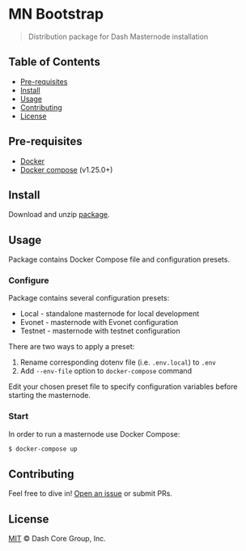 # MN Bootstrap

> Distribution package for Dash Masternode installation

## Table of Contents

- [Pre-requisites](#Pre-requisites)
- [Install](#install)
- [Usage](#usage)
- [Contributing](#contributing)
- [License](#license)

## Pre-requisites

* [Docker](https://docs.docker.com/engine/installation/)
* [Docker compose](https://docs.docker.com/compose/install/) (v1.25.0+)

## Install

Download and unzip [package](https://github.com/dashevo/mn-bootstrap/archive/master.zip).

## Usage

Package contains Docker Compose file and configuration presets.

### Configure

Package contains several configuration presets:
 - Local - standalone masternode for local development
 - Evonet - masternode with Evonet configuration
 - Testnet - masternode with testnet configuration

There are two ways to apply a preset:
 1. Rename corresponding dotenv file (i.e. `.env.local`) to `.env`
 2. Add `--env-file` option to `docker-compose` command

Edit your chosen preset file to specify configuration variables before starting the masternode.

### Start

In order to run a masternode use Docker Compose:

```bash
$ docker-compose up
```

## Contributing

Feel free to dive in! [Open an issue](https://github.com/dashevo/mn-bootstrap/issues/new) or submit PRs.

## License

[MIT](LICENSE) &copy; Dash Core Group, Inc.
